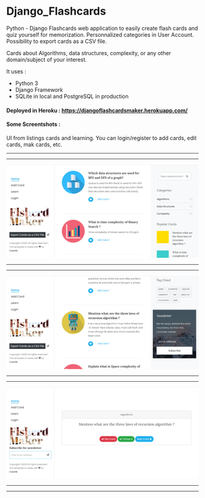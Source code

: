 # Django_Flashcards
Python - Django Flashcards web application to easily create flash cards and quiz yourself for memorization. Personnalized categories in User Account. Possibility to export cards as a CSV file.

Cards about Algorithms, data structures, complexity, or any other domain/subject of your interest.

It uses :
 - Python 3
 - Django Framework
 - SQLite in local and PostgreSQL in production
 
 #### Deployed in Heroku : https://djangoflashcardsmaker.herokuapp.com/

#### Some Screentshots : 

UI from listings cards and learning. You can login/register to add cards, edit cards, mak cards, etc. 

---------------------------------------------------------------------------------------------------------------------------------------
---------------------------------------------------------------------------------------------------------------------------------------

<img src="https://github.com/GitTeaching/Django_Flashcards/blob/master/Django_Flashcards/static/images/Screenshot%201.png" width="700">

---------------------------------------------------------------------------------------------------------------------------------------
---------------------------------------------------------------------------------------------------------------------------------------

<img src="https://github.com/GitTeaching/Django_Flashcards/blob/master/Django_Flashcards/static/images/Screenshot%202.png" width="700">

---------------------------------------------------------------------------------------------------------------------------------------
---------------------------------------------------------------------------------------------------------------------------------------

<img src="https://github.com/GitTeaching/Django_Flashcards/blob/master/Django_Flashcards/static/images/Screenshot%203.png" width="700">

---------------------------------------------------------------------------------------------------------------------------------------
---------------------------------------------------------------------------------------------------------------------------------------
